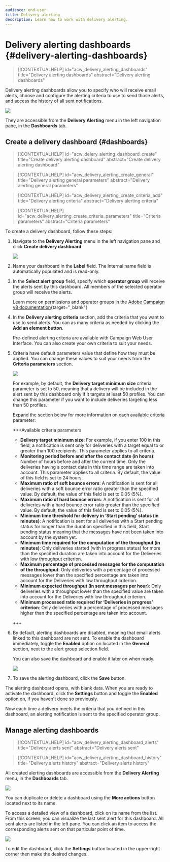 ```yaml
---
audience: end-user
title: Delivery alerting
description: Learn how to work with delivery alerting.
---
```

# Delivery alerting dashboards {#delivery-alerting-dashboards}

>[!CONTEXTUALHELP]
>id="acw_delivery_alerting_dashboards"
>title="Delivery alerting dashboards"
>abstract="Delivery alerting dashboards"

Delivery alerting dashboards allow you to specify who will receive email alerts, choose and configure the alerting criteria to use to send those alerts, and access the history of all sent notifications. 

![](assets/alerting-dashboard-details.png)

They are accessible from the **Delivery Alerting** menu in the left navigation pane, in the **Dashboards** tab.

## Create a delivery dashboard {#dashboards}

>[!CONTEXTUALHELP]
>id="acw_delery_alerting_dashboard_create"
>title="Create delivery alerting dashboard"
>abstract="Create delivery alerting dashboard"

>[!CONTEXTUALHELP]
>id="acw_delivery_alerting_create_general"
>title="Delivery alerting general parameters"
>abstract="Delivery alerting general parameters"

>[!CONTEXTUALHELP]
>id="acw_delivery_alerting_create_criteria_add"
>title="Delivery alerting criteria"
>abstract="Delivery alerting criteria"

>[!CONTEXTUALHELP]
>id="acw_delivery_alerting_create_criteria_parameters"
>title="Criteria parameters"
>abstract="Criteria parameters"

To create a delivery dashboard, follow these steps: 

1. Navigate to the **Delivery Alerting** menu in the left navigation pane and click **Create delivery dashboard**.

    ![](assets/alerting-dashboard.png)

1. Name your dashboard in the **Label** field. The Internal name field is automatically populated and is read-only.

1. In the **Select alert group** field, specify which **operator group** will receive the alerts sent by this dashboard. All members of the selected operator group will receive the alerts.

    Learn more on permissions and operator groups in the [Adobe Campaign v8 documentation](https://experienceleague.adobe.com/en/docs/campaign/campaign-v8/admin/permissions/gs-permissions){target="_blank"}

1. In the **Delivery alerting criteria** section, add the criteria that you want to use to send alerts. You can as many criteria as needed by clicking the **Add an element button**.

    Pre-defined alerting criteria are available with Campaign Web User Interface. You can also create your own criteria to suit your needs.

1. Criteria have default parameters value that define how they must be applied. You can change these values to suit your needs from the **Criteria parameters** section. 

    ![](assets/alerting-criteria-parameters.png)

    For example, by default, the **Delivery target minimum size** criteria parameter is set to 50, meaning that a delivery will be included in the alert sent by this dashboard only if it targets at least 50 profiles. You can change this parameter if you want to include deliveries targeting less than 50 profiles.
    
    Expand the section below for more information on each available criteria parameter:

    +++Available criteria parameters

    * **Delivery target minimum size**: For example, if you enter 100 in this field, a notification is sent only for deliveries with a target equal to or greater than 100 recipients. This parameter applies to all criteria.
    * **Monitoring period before and after the contact date (in hours)**: Number of hours before and after the current time. Only the deliveries having a contact date in this time range are taken into account. This parameter applies to all criteria. By default, the value of this field is set to 24 hours.
    * **Maximum ratio of soft bounce errors**: A notification is sent for all deliveries with a soft bounce error ratio greater than the specified value. By default, the value of this field is set to 0.05 (5%).
    * **Maximum ratio of hard bounce errors**: A notification is sent for all deliveries with a hard bounce error ratio greater than the specified value. By default, the value of this field is set to 0.05 (5%).
    * **Minimum time threshold for delivery in ‘Start pending’ status (in minutes)**: A notification is sent for all deliveries with a Start pending status for longer than the duration specified in this field, Start pending status meaning that the messages have not been taken into account by the system yet.
    * **Minimum time required for the computation of the throughput (in minutes)**: Only deliveries started (with In progress status) for more than the specified duration are taken into account for the Deliveries with low throughput criterion.
    * **Maximum percentage of processed messages for the computation of the throughput**: Only deliveries with a percentage of processed messages lower than the specified percentage are taken into account for the Deliveries with low throughput criterion.
    * **Minimum expected throughput (in sent messages per hour)**: Only deliveries with a throughput lower than the specified value are taken into account for the Deliveries with low throughput criterion.
    * **Minimum processed ratio required for ‘Deliveries in progress’ criterion**: Only deliveries with a percentage of processed messages higher than the specified percentage are taken into account.

    +++

1. By default, alerting dashboards are disabled, meaning that email alerts linked to this dashboard are not sent. To enable the dashboard immediately, toggle the **Enabled** option on located in the **General** section, next to the alert group selection field.

    You can also save the dashboard and enable it later on when ready.

    ![](assets/alerting-dashboard-enable.png)

1. To save the alerting dashboard, click the **Save** button.

The alerting dashboard opens, with blank data. When you are ready to activate the dashboard, click the **Settings** button and toggle the **Enabled** option on, if you haven't done so previously.

Now each time a delivery meets the criteria that you defined in this dashboard, an alerting notification is sent to the specified operator group.

## Manage alerting dashboards

>[!CONTEXTUALHELP]
>id="acw_delivery_alerting_dashboard_alerts"
>title="Delivery alerts sent"
>abstract="Delivery alerts sent"

>[!CONTEXTUALHELP]
>id="acw_delivery_alerting_dashboard_history"
>title="Delivery alerts history"
>abstract="Delivery alerts history"

<!--PAS VU SUR STAGE-->

All created alerting dashboards are accessible from the **Delivery Alerting** menu, in the **Dashboards** tab.

![](assets/alerting-dashboard-list.png)

You can duplicate or delete a dashboard using the **More actions** button located next to its name. 

To access a detailed view of a dashboard, click on its name from the list. From this screen, you can visualize the last sent alert for this dashboard. All sent alerts are listed in the left pane. You can click an item to access the corresponding alerts sent on that particular point of time.

![](assets/alerting-dashboard-details.png)

To edit the dashboard, click the **Settings** button located in the upper-right corner then make the desired changes.
